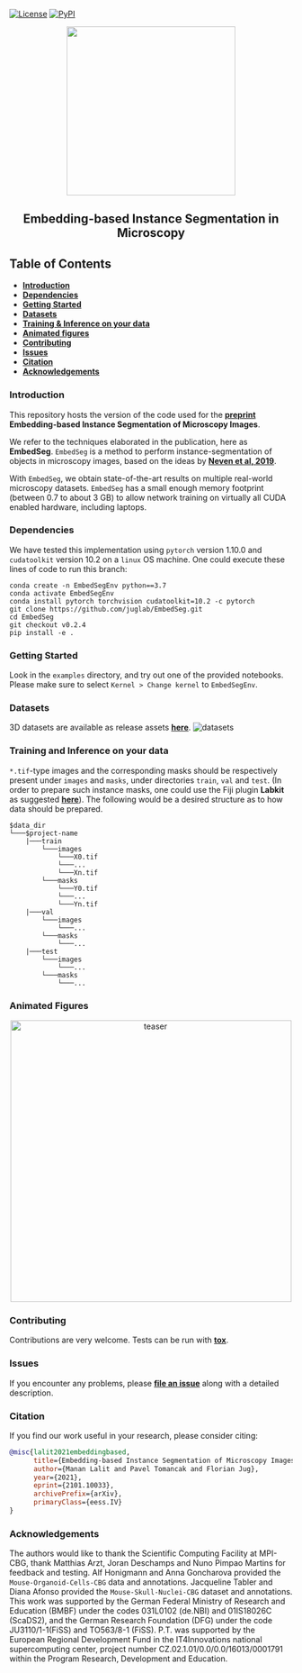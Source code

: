 [![License](https://img.shields.io/pypi/l/EmbedSeg.svg?color=green)](https://github.com/juglab/EmbedSeg/raw/master/LICENSE)
[![PyPI](https://img.shields.io/pypi/v/EmbedSeg.svg?color=green)](https://pypi.org/project/EmbedSeg)

<p align="center">
  <img src="https://user-images.githubusercontent.com/34229641/117163211-bb727300-adc3-11eb-8fe4-ebd7d0e5fceb.png" width=300 />
</p>
<h2 align="center">Embedding-based Instance Segmentation in Microscopy</h2>

## Table of Contents

- **[Introduction](#introduction)**
- **[Dependencies](#dependencies)**
- **[Getting Started](#getting-started)**
- **[Datasets](#datasets)**
- **[Training & Inference on your data](#training-and-inference-on-your-data)**
- **[Animated figures](#animated-figures)**
- **[Contributing](#contributing)**
- **[Issues](#issues)**
- **[Citation](#citation)**
- **[Acknowledgements](#acknowledgements)**


### Introduction
This repository hosts the version of the code used for the **[preprint](https://arxiv.org/abs/2101.10033)** **Embedding-based Instance Segmentation of Microscopy Images**. 

We refer to the techniques elaborated in the publication, here as **EmbedSeg**. `EmbedSeg` is a method to perform instance-segmentation of objects in microscopy images, based on the ideas by **[Neven et al, 2019](https://arxiv.org/abs/1906.11109)**. 

With `EmbedSeg`, we obtain state-of-the-art results on multiple real-world microscopy datasets. `EmbedSeg` has a small enough memory footprint (between 0.7 to about 3 GB) to allow network training on virtually all CUDA enabled hardware, including laptops.


### Dependencies 
We have tested this implementation using `pytorch` version 1.10.0 and `cudatoolkit` version 10.2 on a `linux` OS machine. 
One could execute these lines of code to run this branch:

```
conda create -n EmbedSegEnv python==3.7
conda activate EmbedSegEnv
conda install pytorch torchvision cudatoolkit=10.2 -c pytorch
git clone https://github.com/juglab/EmbedSeg.git
cd EmbedSeg
git checkout v0.2.4
pip install -e .
```

### Getting Started

Look in the `examples` directory,  and try out one of the provided notebooks. Please make sure to select `Kernel > Change kernel` to `EmbedSegEnv`.   


### Datasets
3D datasets are available as release assets **[here](https://github.com/juglab/EmbedSeg/releases/tag/v0.1.0)**. 
![datasets](https://user-images.githubusercontent.com/34229641/118558022-5bd27b00-b766-11eb-889b-00886b725c2a.png)

### Training and Inference on your data
   
`*.tif`-type images and the corresponding masks should be respectively present under `images` and `masks`, under directories `train`, `val` and `test`. (In order to prepare such instance masks, one could use the Fiji plugin <b>Labkit</b> as suggested <b>[here](https://github.com/juglab/EmbedSeg/wiki/01---Use-Labkit-to-prepare-instance-masks)</b>). The following would be a desired structure as to how data should be prepared.

```
$data_dir
└───$project-name
    |───train
        └───images
            └───X0.tif
            └───...
            └───Xn.tif
        └───masks
            └───Y0.tif
            └───...
            └───Yn.tif
    |───val
        └───images
            └───...
        └───masks
            └───...
    |───test
        └───images
            └───...
        └───masks
            └───...
```

### Animated Figures

<p align="center">
  <img src="https://lmanan.github.io/EmbedSeg_RC/images/teaser/train_images_painted.gif" alt="teaser" width="500"/>
</p>


### Contributing

Contributions are very welcome. Tests can be run with **[tox]**.

### Issues

If you encounter any problems, please **[file an issue]** along with a detailed description.

[file an issue]: https://github.com/juglab/EmbedSeg/issues
[tox]: https://tox.readthedocs.io/en/latest/
[pip]: https://pypi.org/project/EmbedSeg/


### Citation
If you find our work useful in your research, please consider citing:

```bibtex
@misc{lalit2021embeddingbased,
      title={Embedding-based Instance Segmentation of Microscopy Images}, 
      author={Manan Lalit and Pavel Tomancak and Florian Jug},
      year={2021},
      eprint={2101.10033},
      archivePrefix={arXiv},
      primaryClass={eess.IV}
}
```
### Acknowledgements
The authors would like to thank the Scientific Computing Facility at MPI-CBG, thank Matthias Arzt,  Joran  Deschamps  and  Nuno  Pimpao  Martins  for  feedback  and  testing.    Alf  Honigmann and  Anna  Goncharova  provided  the  `Mouse-Organoid-Cells-CBG`  data  and  annotations.   Jacqueline Tabler and Diana Afonso provided the `Mouse-Skull-Nuclei-CBG` dataset and annotations.  This work was supported by the German Federal Ministry of Research and Education (BMBF) under the codes 031L0102 (de.NBI) and 01IS18026C (ScaDS2), and the German Research Foundation (DFG) under the code JU3110/1-1(FiSS) and TO563/8-1 (FiSS). P.T. was supported by the European Regional Development Fund in the IT4Innovations national supercomputing center,  project number CZ.02.1.01/0.0/0.0/16013/0001791 within the Program Research, Development and Education.
